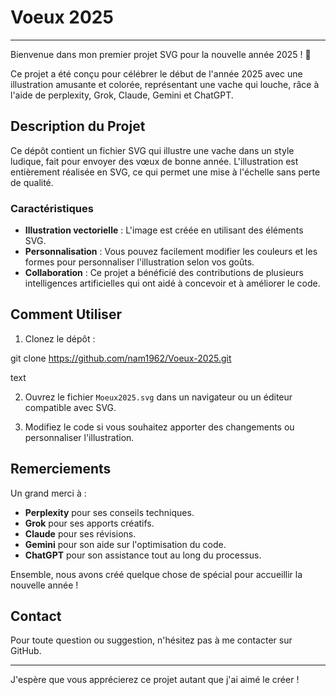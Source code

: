# Voeux 2025

***

Bienvenue dans mon premier projet SVG pour la nouvelle année 2025 ! 🎉

Ce projet a été conçu pour célébrer le début de l'année 2025 avec une illustration amusante et colorée, représentant une vache qui louche, râce à l'aide  de perplexity, Grok, Claude, Gemini et ChatGPT.
## Description du Projet

Ce dépôt contient un fichier SVG qui illustre une vache dans un style ludique, fait pour envoyer des vœux de bonne année. L'illustration est entièrement réalisée en SVG, ce qui permet une mise à l'échelle sans perte de qualité.

### Caractéristiques

- **Illustration vectorielle** : L'image est créée en utilisant des éléments SVG.
- **Personnalisation** : Vous pouvez facilement modifier les couleurs et les formes pour personnaliser l'illustration selon vos goûts.
- **Collaboration** : Ce projet a bénéficié des contributions de plusieurs intelligences artificielles qui ont aidé à concevoir et à améliorer le code.

## Comment Utiliser

1. Clonez le dépôt :

git clone https://github.com/nam1962/Voeux-2025.git

text

2. Ouvrez le fichier `Moeux2025.svg` dans un navigateur ou un éditeur compatible avec SVG.

3. Modifiez le code si vous souhaitez apporter des changements ou personnaliser l'illustration.

## Remerciements

Un grand merci à :
- **Perplexity** pour ses conseils techniques.
- **Grok** pour ses apports créatifs.
- **Claude** pour ses révisions.
- **Gemini** pour son aide sur l'optimisation du code.
- **ChatGPT** pour son assistance tout au long du processus.

Ensemble, nous avons créé quelque chose de spécial pour accueillir la nouvelle année !

## Contact

Pour toute question ou suggestion, n'hésitez pas à me contacter sur GitHub.

---

J'espère que vous apprécierez ce projet autant que j'ai aimé le créer !
